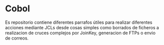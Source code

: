 # Cobol
Es repositorio contiene diferentes parrafos útiles para realizar diferentes acciones mediante JCLs desde cosas simples como borrados de ficheros  a realizacion de cruces complejos por JoinKey, generacion de FTPs o envio de correos.
